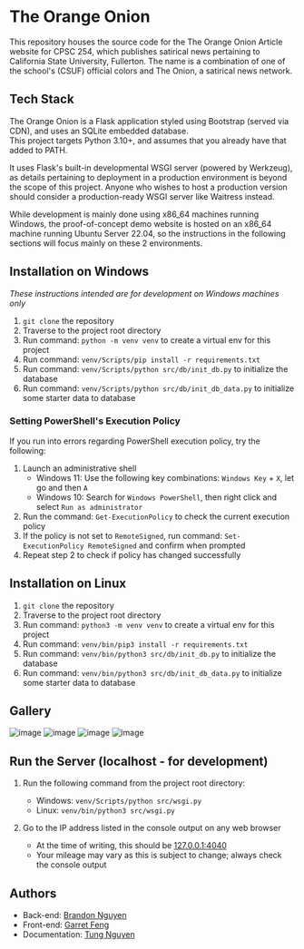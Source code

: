 # The Orange Onion
This repository houses the source code for the The Orange Onion Article website for CPSC 254, which publishes satirical news pertaining to California State University, Fullerton.
The name is a combination of one of the school's (CSUF) official colors and The Onion, a satirical news network.

## Tech Stack
The Orange Onion is a Flask application styled using Bootstrap (served via CDN), and uses an SQLite embedded database.  
This project targets Python 3.10+, and assumes that you already have that added to PATH.

It uses Flask's built-in developmental WSGI server (powered by Werkzeug), as details pertaining to deployment in a production environment is beyond the scope of this project. Anyone who wishes to host a production version should consider a production-ready WSGI server like Waitress instead.

While development is mainly done using x86_64 machines running Windows, the proof-of-concept demo website is hosted on an x86_64 machine running Ubuntu Server 22.04, so the instructions in the following sections will focus mainly on these 2 environments.

## Installation on Windows
*These instructions intended are for development on Windows machines only*

1. `git clone` the repository
2. Traverse to the project root directory
3. Run command: `python -m venv venv` to create a virtual env for this project
4. Run command: `venv/Scripts/pip install -r requirements.txt`
5. Run command: `venv/Scripts/python src/db/init_db.py` to initialize the database
6. Run command: `venv/Scripts/python src/db/init_db_data.py` to initialize some starter data to database

### Setting PowerShell's Execution Policy
If you run into errors regarding PowerShell execution policy, try the following:

1. Launch an administrative shell
    - Windows 11: Use the following key combinations: `Windows Key` + `X`, let go and then `A`
    - Windows 10: Search for `Windows PowerShell`, then right click and select `Run as administrator`
2. Run the command: `Get-ExecutionPolicy` to check the current execution policy 
3. If the policy is not set to `RemoteSigned`, run command: `Set-ExecutionPolicy RemoteSigned` and confirm when prompted
4. Repeat step 2 to check if policy has changed successfully

## Installation on Linux
1. `git clone` the repository
2. Traverse to the project root directory
3. Run command: `python3 -m venv venv` to create a virtual env for this project
5. Run command: `venv/bin/pip3 install -r requirements.txt`
6. Run command: `venv/bin/python3 src/db/init_db.py` to initialize the database
7. Run command: `venv/bin/python3 src/db/init_db_data.py` to initialize some starter data to database

## Gallery

![image](https://github.com/Bratah123/TheOrangeOnion/assets/58405975/90f697bd-1355-4375-b108-e8192d6ffca1)
![image](https://github.com/Bratah123/TheOrangeOnion/assets/58405975/c99ae6c4-d92d-42b7-9e5d-f0e256dd4657)
![image](https://github.com/Bratah123/TheOrangeOnion/assets/58405975/fb141fc8-08fc-4031-9b82-c602b2c558aa)
![image](https://github.com/Bratah123/TheOrangeOnion/assets/58405975/90095d83-a00f-4950-b3dc-b2029276ccd1)

## Run the Server (localhost - for development)
1. Run the following command from the project root directory:
    - Windows: `venv/Scripts/python src/wsgi.py`
    - Linux: `venv/bin/python3 src/wsgi.py`

2. Go to the IP address listed in the console output on any web browser
    - At the time of writing, this should be [127.0.0.1:4040](http://127.0.0.1:4040)
    - Your mileage may vary as this is subject to change; always check the console output

## Authors
- Back-end: [Brandon Nguyen](https://github.com/Bratah123)
- Front-end: [Garret Feng](https://github.com/thebluehomosapien)
- Documentation: [Tung Nguyen](https://github.com/Ragnaorok)
